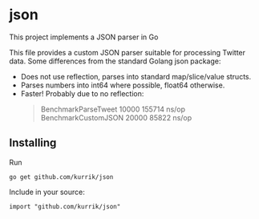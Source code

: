 json
====
This project implements a JSON parser in Go

This file provides a custom JSON parser suitable for processing Twitter data.
Some differences from the standard Golang json package:
  * Does not use reflection, parses into standard map/slice/value structs.
  * Parses numbers into int64 where possible, float64 otherwise.
  * Faster!  Probably due to no reflection:
    > BenchmarkParseTweet	   10000	    155714 ns/op
    > BenchmarkCustomJSON	   20000	     85822 ns/op

Installing
----------
Run

    go get github.com/kurrik/json

Include in your source:

    import "github.com/kurrik/json"
